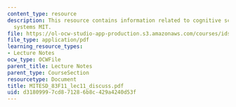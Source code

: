 ```yaml
---
content_type: resource
description: This resource contains information related to cognitive science in engineering
  systems MIT.
file: https://ol-ocw-studio-app-production.s3.amazonaws.com/courses/ids-900-doctoral-seminar-in-engineering-systems-fall-2011/d31809997cd871286b8c429a4240d53f_MITESD_83F11_lec11_discuss.pdf
file_type: application/pdf
learning_resource_types:
- Lecture Notes
ocw_type: OCWFile
parent_title: Lecture Notes
parent_type: CourseSection
resourcetype: Document
title: MITESD_83F11_lec11_discuss.pdf
uid: d3180999-7cd8-7128-6b8c-429a4240d53f
---
```

